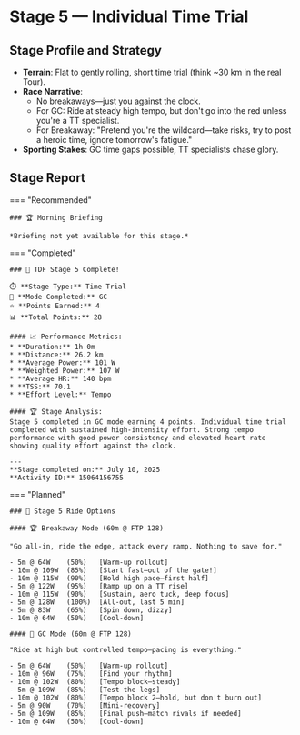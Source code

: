 # Stage 5 — Individual Time Trial

## Stage Profile and Strategy

- **Terrain**: Flat to gently rolling, short time trial (think ~30 km in the real Tour).
- **Race Narrative**:
	- No breakaways—just you against the clock.
	- For GC: Ride at steady high tempo, but don't go into the red unless you're a TT specialist.
	- For Breakaway: "Pretend you're the wildcard—take risks, try to post a heroic time, ignore tomorrow's fatigue."
- **Sporting Stakes**: GC time gaps possible, TT specialists chase glory.

## Stage Report

=== "Recommended"

	### 🏆 Morning Briefing

	*Briefing not yet available for this stage.*

=== "Completed"

	### 🎉 TDF Stage 5 Complete!

	⏱️ **Stage Type:** Time Trial  
	🚴 **Mode Completed:** GC  
	⭐ **Points Earned:** 4  
	📊 **Total Points:** 28

	#### 📈 Performance Metrics:
	* **Duration:** 1h 0m
	* **Distance:** 26.2 km
	* **Average Power:** 101 W
	* **Weighted Power:** 107 W
	* **Average HR:** 140 bpm
	* **TSS:** 70.1
	* **Effort Level:** Tempo

	#### 🏆 Stage Analysis:
	Stage 5 completed in GC mode earning 4 points. Individual time trial completed with sustained high-intensity effort. Strong tempo performance with good power consistency and elevated heart rate showing quality effort against the clock.

	---
	**Stage completed on:** July 10, 2025  
	**Activity ID:** 15064156755



=== "Planned"

	### 🚴 Stage 5 Ride Options

	#### 🏆 Breakaway Mode (60m @ FTP 128)
	
	"Go all-in, ride the edge, attack every ramp. Nothing to save for."

	- 5m @ 64W    (50%)   [Warm-up rollout]
	- 10m @ 109W  (85%)   [Start fast—out of the gate!]
	- 10m @ 115W  (90%)   [Hold high pace—first half]
	- 5m @ 122W   (95%)   [Ramp up on a TT rise]
	- 10m @ 115W  (90%)   [Sustain, aero tuck, deep focus]
	- 5m @ 128W   (100%)  [All-out, last 5 min]
	- 5m @ 83W    (65%)   [Spin down, dizzy]
	- 10m @ 64W   (50%)   [Cool-down]
	
	#### 🦺 GC Mode (60m @ FTP 128)

	"Ride at high but controlled tempo—pacing is everything."

	- 5m @ 64W    (50%)   [Warm-up rollout]
	- 10m @ 96W   (75%)   [Find your rhythm]
	- 10m @ 102W  (80%)   [Tempo block—steady]
	- 5m @ 109W   (85%)   [Test the legs]
	- 10m @ 102W  (80%)   [Tempo block 2—hold, but don't burn out]
	- 5m @ 90W    (70%)   [Mini-recovery]
	- 5m @ 109W   (85%)   [Final push—match rivals if needed]
	- 10m @ 64W   (50%)   [Cool-down]
